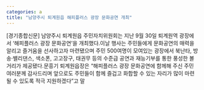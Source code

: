 ```yaml
---
categories: a
title: "남양주시 퇴계원읍 해피플러스 광장 문화공연 개최"
---
```

[경기종합신문] 남양주시 퇴계원읍 주민자치위원회는 지난 9월 30일 퇴계원역 광장에서 ‘해피플러스 광장 문화공연’을 개최했다.이날 행사는 주민들에게 문화공연의 매력을 알리고 즐거움을 선사하고자 마련됐으며 주민 500여명이 모여있는 광장에서 북난타, 방송·밸리댄스, 색소폰, 고고장구, 태권무 등의 수준급 공연과 재능기부를 통한 풍성한 볼거리가 제공됐다.문흥기 퇴계원읍장은 “해피플러스 광장 문화공연에 함께해 주신 주민 여러분께 감사드리며 앞으로도 주민들이 함께 즐겁고 화합할 수 있는 자리가 많이 마련될 수 있도록 적극 지원하겠다”고 말